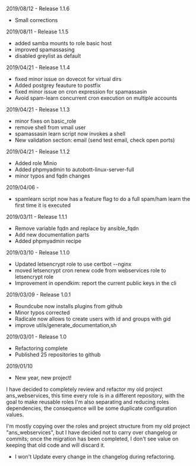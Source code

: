 
2019/08/12 - Release 1.1.6
* Small corrections

2019/08/11 - Release 1.1.5
* added samba mounts to role basic host 
* improved spamassasing
* disabled greylist as default

2019/04/21 - Release 1.1.4
* fixed minor issue on dovecot for virtual dirs
* Added postgrey feauture to postfix
* fixed minor issue on cron expression for spamassasin 
* Avoid spam-learn concurrent cron execution on multiple accounts

2019/04/21 - Release 1.1.3
* minor fixes on basic_role
* remove shell from vmail user
* spamassasin learn script now invokes a shell
* New validation section: email (send test email, check open ports)

2019/04/21 - Release 1.1.2
* Added role Minio
* Added phpmyadmin to autobott-linux-server-full
* minor typos and fqdn changes

2019/04/06 - 
* spamlearn script now has a feature flag to do a full spam/ham learn the
first time it is executed

2019/03/11  - Release 1.1.1
* Remove variable fqdn and replace by ansible_fqdn
* Add new documentation parts
* Added phpmyadmin recipe

2019/03/10  - Release 1.1.0
* Updated letsencrypt role to use certbot --nginx
* moved letsencrypt cron renew code from webservices role to letsencrypt role
* Improvement in opendkim: report the current public keys in the cli

2019/03/09 - Release 1.0.1
* Roundcube now installs plugins from github
* Minor typos corrected
* Radicale now allows to create users with id and groups with gid
* improve utils/generate_documentation,sh

2019/03/01 - Release 1.0 
* Refactoring complete 
* Published 25 repositories to github

2019/01/10 
* New year, new project! 

I have decided to completely review and refactor my old project ans_webservices,
this time every role is in a different repository, with the goal to make reusable roles
I'm also separating and reducing roles dependencies, the consequence will be some duplicate
configuration values.

I'm mostly copying over the roles and project structure from my old project "ans_webservices", but 
I have decided not to carry over changelog or commits; once the migration has been completed, 
I don't see value on keeping that old code and will discard it. 

* I won't Update every change in the changelog during refactoring. 
